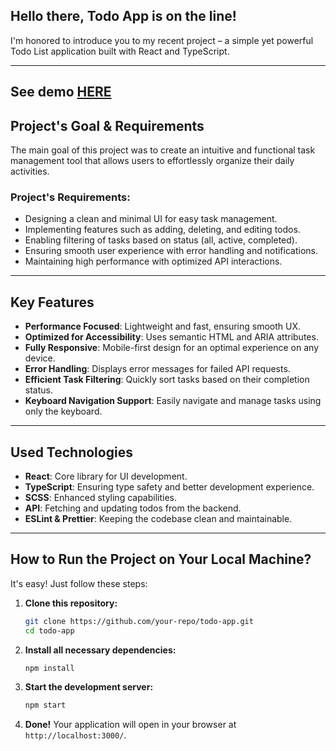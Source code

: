 ## Hello there, Todo App is on the line! 

I'm honored to introduce you to my recent project – a simple yet powerful Todo List application built with React and TypeScript.

---
## See demo [HERE](https://kostiantynbond.github.io/react_todo-app/)
## Project's Goal & Requirements
The main goal of this project was to create an intuitive and functional task management tool that allows users to effortlessly organize their daily activities.

### Project's Requirements:
- Designing a clean and minimal UI for easy task management.
- Implementing features such as adding, deleting, and editing todos.
- Enabling filtering of tasks based on status (all, active, completed).
- Ensuring smooth user experience with error handling and notifications.
- Maintaining high performance with optimized API interactions.

---

## Key Features
- **Performance Focused**: Lightweight and fast, ensuring smooth UX.
- **Optimized for Accessibility**: Uses semantic HTML and ARIA attributes.
- **Fully Responsive**: Mobile-first design for an optimal experience on any device.
- **Error Handling**: Displays error messages for failed API requests.
- **Efficient Task Filtering**: Quickly sort tasks based on their completion status.
- **Keyboard Navigation Support**: Easily navigate and manage tasks using only the keyboard.

---

## Used Technologies
- **React**: Core library for UI development.
- **TypeScript**: Ensuring type safety and better development experience.
- **SCSS**: Enhanced styling capabilities.
- **API**: Fetching and updating todos from the backend.
- **ESLint & Prettier**: Keeping the codebase clean and maintainable.

---

## How to Run the Project on Your Local Machine?
It's easy! Just follow these steps:

1. **Clone this repository:**
   ```sh
   git clone https://github.com/your-repo/todo-app.git
   cd todo-app
   ```

2. **Install all necessary dependencies:**
   ```sh
   npm install
   ```

3. **Start the development server:**
   ```sh
   npm start
   ```

4. **Done!** Your application will open in your browser at `http://localhost:3000/`.

